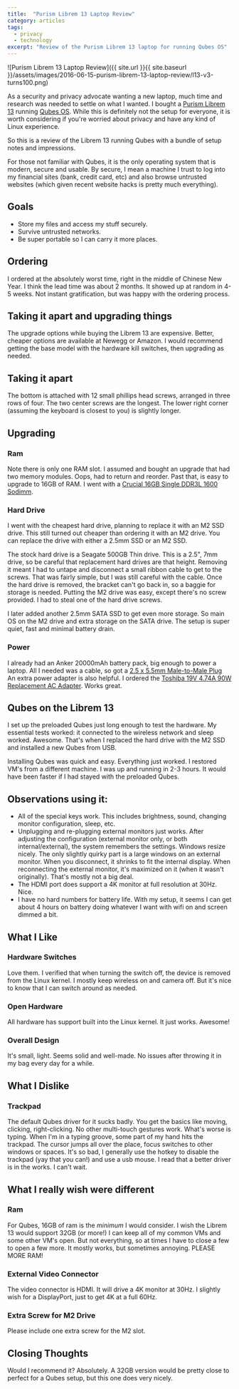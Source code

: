 ```yaml
---
title:  "Purism Librem 13 Laptop Review"
category: articles
tags:
  - privacy
  - technology
excerpt: "Review of the Purism Librem 13 laptop for running Qubes OS"
---
```

![Purism Librem 13 Laptop Review]({{ site.url }}{{ site.baseurl }}/assets/images/2016-06-15-purism-librem-13-laptop-review/l13-v3-turns100.png)

As a security and privacy advocate wanting a new laptop, much time and research was needed to settle on what I wanted. I bought a [Purism Librem 13](https://puri.sm/products/librem-13/) running [Qubes OS](https://www.qubes-os.org/). While this is definitely not the setup for everyone, it is worth considering if you're worried about privacy and have any kind of Linux experience.

So this is a review of the Librem 13 running Qubes with a bundle of setup notes and impressions.

For those not familiar with Qubes, it is the only operating system that is modern, secure and usable. By secure, I mean a machine I trust to log into my financial sites (bank, credit card, etc) and also browse untrusted websites (which given recent website hacks is pretty much everything).

Goals
-----

* Store my files and access my stuff securely.
* Survive untrusted networks.
* Be super portable so I can carry it more places.

Ordering
--------

I ordered at the absolutely worst time, right in the middle of Chinese New Year. I think the lead time was about 2 months. It showed up at random in 4-5 weeks. Not instant gratification, but was happy with the ordering process.

Taking it apart and upgrading things
------------------------------------

The upgrade options while buying the Librem 13 are expensive. Better, cheaper options are available at Newegg or Amazon. I would recommend getting the base model with the hardware kill switches, then upgrading as needed.

Taking it apart
---------------

The bottom is attached with 12 small phillips head screws, arranged in three rows of four. The two center screws are the longest. The lower right corner (assuming the keyboard is closest to you) is slightly longer.

Upgrading
---------

### Ram

Note there is only one RAM slot. I assumed and bought an upgrade that had two memory modules. Oops, had to return and reorder. Past that, is easy to upgrade to 16GB of RAM. I went with a [Crucial 16GB Single DDR3L 1600 Sodimm](https://www.amazon.com/gp/product/B0123BRIDK/).

### Hard Drive

I went with the cheapest hard drive, planning to replace it with an M2 SSD drive. This still turned out cheaper than ordering it with an M2 drive. You can replace the drive with either a 2.5mm SSD or an M2 SSD.

The stock hard drive is a Seagate 500GB Thin drive. This is a 2.5", 7mm drive, so be careful that replacement hard drives are that height. Removing it meant I had to untape and disconnect a small ribbon cable to get to the screws. That was fairly simple, but I was still careful with the cable. Once the hard drive is removed, the bracket can't go back in, so a baggie for storage is needed. Putting the M2 drive was easy, except there's no screw provided. I had to steal one of the hard drive screws.

I later added another 2.5mm SATA SSD to get even more storage. So main OS on the M2 drive and extra storage on the SATA drive. The setup is super quiet, fast and minimal battery drain.

### Power

I already had an Anker 20000mAh battery pack, big enough to power a laptop. All I needed was a cable, so got a [2.5 x 5.5mm Male-to-Male Plug](https://www.amazon.com/gp/product/B00M7OE1VG/) An extra power adapter is also helpful. I ordered the [Toshiba 19V 4.74A 90W Replacement AC Adapter](https://www.amazon.com/gp/product/B005BYUWGC/). Works great.

Qubes on the Librem 13
----------------------

I set up the preloaded Qubes just long enough to test the hardware. My essential tests worked: it connected to the wireless network and sleep worked. Awesome. That's when I replaced the hard drive with the M2 SSD and installed a new Qubes from USB.

Installing Qubes was quick and easy. Everything just worked. I restored VM's from a different machine. I was up and running in 2-3 hours. It would have been faster if I had stayed with the preloaded Qubes.

Observations using it:
----------------------

* All of the special  keys work. This includes brightness, sound, changing monitor configuration, sleep, etc.
* Unplugging and re-plugging external monitors just works. After adjusting the configuration (external monitor only, or both internal/external), the system remembers the settings. Windows resize nicely. The only slightly quirky part is a large windows on an external monitor. When you disconnect, it shrinks to fit the internal display. When reconnecting the external monitor, it's maximized on it (when it wasn't originally). That's mostly not a big deal.
* The HDMI port does support a 4K monitor at full resolution at 30Hz. Nice.
* I have no hard numbers for battery life. With my setup, it seems I can get about 4 hours on battery doing whatever I want with wifi on and screen dimmed a bit.

What I Like
-----------

### Hardware Switches

Love them. I verified that when turning the switch off, the device is removed from the Linux kernel. I mostly keep wireless on and camera off. But it's nice to know that I can switch around as needed.

### Open Hardware

All hardware has support built into the Linux kernel. It just works. Awesome!

### Overall Design

It's small, light. Seems solid and well-made. No issues after throwing it in my bag every day for a while.

What I Dislike
--------------

### Trackpad

The default Qubes driver for it sucks badly. You get the basics like moving, clicking, right-clicking. No other multi-touch gestures work. What's worse is typing. When I'm in a typing groove, some part of my hand hits the trackpad. The cursor jumps all over the place, focus switches to other windows or spaces. It's so bad, I generally use the hotkey to disable the trackpad (yay that you can!) and use a usb mouse. I read that a better driver is in the works. I can't wait.

What I really wish were different
---------------------------------

### Ram

For Qubes, 16GB of ram is the _minimum_ I would consider. I wish the Librem 13 would support 32GB (or more!) I can keep all of my common VMs and some other VM's open. But not everything, so at times I have to close a few to open a few more. It mostly works, but sometimes annoying. PLEASE MORE RAM!

### External Video Connector

The video connector is HDMI. It will drive a 4K monitor at 30Hz. I slightly wish for a DisplayPort, just to get 4K at a full 60Hz.

### Extra Screw for M2 Drive

Please include one extra screw for the M2 slot.

Closing Thoughts
----------------

Would I recommend it? Absolutely. A 32GB version would be pretty close to perfect for a Qubes setup, but this one does very nicely.

